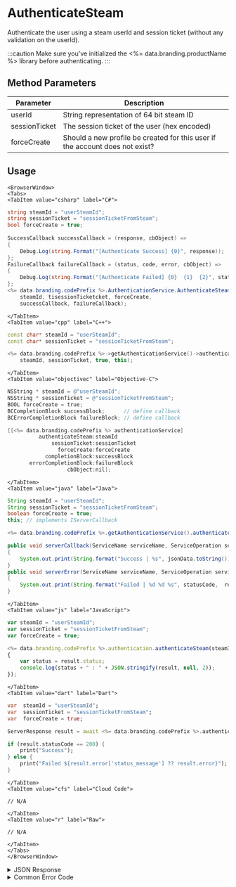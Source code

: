 # AuthenticateSteam

Authenticate the user using a steam userId and session ticket (without any validation on the userId).



:::caution
Make sure you've initialized the <%= data.branding.productName %> library before authenticating.
:::

<PartialServop service_name="authenticationV2" operation_name="AUTHENTICATE" />

## Method Parameters
Parameter | Description
--------- | -----------
userId | String representation of 64 bit steam ID
sessionTicket | The session ticket of the user (hex encoded)
forceCreate | Should a new profile be created for this user if the account does not exist?

## Usage

```mdx-code-block
<BrowserWindow>
<Tabs>
<TabItem value="csharp" label="C#">
```

```csharp
string steamId = "userSteamId";
string sessionTicket = "sessionTicketFromSteam";
bool forceCreate = true;
    
SuccessCallback successCallback = (response, cbObject) =>
{
    Debug.Log(string.Format("[Authenticate Success] {0}", response));
};
FailureCallback failureCallback = (status, code, error, cbObject) =>
{
    Debug.Log(string.Format("[Authenticate Failed] {0}  {1}  {2}", status, code, error));
};
<%= data.branding.codePrefix %>.AuthenticationService.AuthenticateSteam(
    steamId, tisessionTicketcket, forceCreate,
    successCallback, failureCallback);
```

```mdx-code-block
</TabItem>
<TabItem value="cpp" label="C++">
```

```cpp
const char* steamId = "userSteamId";
const char* sessionTicket = "sessionTicketFromSteam";

<%= data.branding.codePrefix %>->getAuthenticationService()->authenticateSteam(
    steamId, sessionTicket, true, this);
```

```mdx-code-block
</TabItem>
<TabItem value="objectivec" label="Objective-C">
```

```objectivec
NSString * steamId = @"userSteamId";
NSString * sessionTicket = @"sessionTicketFromSteam";
BOOL forceCreate = true;
BCCompletionBlock successBlock;      // define callback
BCErrorCompletionBlock failureBlock; // define callback

[[<%= data.branding.codePrefix %> authenticationService]
		  authenticateSteam:steamId
		      sessionTicket:sessionTicket
                forceCreate:forceCreate
            completionBlock:successBlock
       errorCompletionBlock:failureBlock
		     	   cbObject:nil];
```

```mdx-code-block
</TabItem>
<TabItem value="java" label="Java">
```

```java
String steamId = "userSteamId";
String sessionTicket = "sessionTicketFromSteam";
boolean forceCreate = true;
this; // implements IServerCallback

<%= data.branding.codePrefix %>.getAuthenticationService().authenticateSteam(steamId, sessionTicket, forceCreate, this);

public void serverCallback(ServiceName serviceName, ServiceOperation serviceOperation, JSONObject jsonData)
{
    System.out.print(String.format("Success | %s", jsonData.toString()));
}
public void serverError(ServiceName serviceName, ServiceOperation serviceOperation, int statusCode, int reasonCode, String jsonError)
{
    System.out.print(String.format("Failed | %d %d %s", statusCode,  reasonCode, jsonError.toString()));
}
```

```mdx-code-block
</TabItem>
<TabItem value="js" label="JavaScript">
```

```javascript
var steamId = "userSteamId";
var sessionTicket = "sessionTicketFromSteam";
var forceCreate = true;

<%= data.branding.codePrefix %>.authentication.authenticateSteam(steamId, sessionTicket, forceCreate, result =>
{
	var status = result.status;
	console.log(status + " : " + JSON.stringify(result, null, 2));
});
```

```mdx-code-block
</TabItem>
<TabItem value="dart" label="Dart">
```

```dart
var  steamId = "userSteamId";
var  sessionTicket = "sessionTicketFromSteam";
var  forceCreate = true;

ServerResponse result = await <%= data.branding.codePrefix %>.authenticationService.authenticateSteam(steamId:steamId, sessionTicket:sessionTicket, forceCreate:forceCreate);

if (result.statusCode == 200) {
    print("Success");
} else {
    print("Failed ${result.error['status_message'] ?? result.error}");
}
```

```mdx-code-block
</TabItem>
<TabItem value="cfs" label="Cloud Code">
```

```cfscript
// N/A
```

```mdx-code-block
</TabItem>
<TabItem value="r" label="Raw">
```

```cfscript
// N/A
```

```mdx-code-block
</TabItem>
</Tabs>
</BrowserWindow>
```

<details>
<summary>JSON Response</summary>

```json
{
    "status": 200,
    "data": {
        "vcPurchased": 0,
        "experiencePoints": 100,
        "refundCount": 0,
        "playerSessionExpiry": 60,
        "server_time": 1464621990155,
        "experienceLevel": 0,
        "currency": {
            "credits": {
                "purchased": 0,
                "balance": 12211,
                "consumed": 133,
                "awarded": 12344
            }
        },
        "abTestingId": 8,
        "statistics": {
            "gamesWon": 0
        },
        "id": "323e861-b749-4ce4-a57a-175232e21b5d",
        "createdAt": 1459439058035,
        "profileId": "323e861-b749-4ce4-a57a-175232e21b5d",
        "newUser": "false",
        "xpCapped": false,
        "sent_events": [],
        "timeZoneOffset": -5,
        "playerName": "",
        "vcClaimed": 0,
        "parentProfileId": null,
        "rewards": {
            "rewardDetails": {},
            "rewards": {},
            "currency": {}
        },
        "countryCode": "ca",
        "loginCount": 16,
        "emailAddress": "test@email.com",
        "previousLogin": 1464621979514,
        "incoming_events": [],
        "lastLogin": 1464621990118,
        "languageCode": "en",
        "pictureUrl": null,
        "sessionId": "v3grtg3ve0a089pekk8lneuk8k",
        "amountSpent": 0
    }
}
```
</details>

<details>
<summary>Common Error Code</summary>

### Status Codes
Code | Name | Description
---- | ---- | -----------
40206 | MISSING_IDENTITY_ERROR | The identity does not exist on the server and `forceCreate` was `false` [and a `profileId` was provided - otherwise 40208 would have been returned]. Will also occur when `forceCreate` is `true` and a saved [but un-associated] `profileId` is provided. The error handler should reset the stored profile id (if there is one) and re-authenticate, setting `forceCreate` to `true` to create a new account. **A common cause of this error is deleting the user's account via the Design Portal.**
40207 | SWITCHING_PROFILES | Indicates that the identity credentials are valid, and the saved `profileId` is valid, but the identity is not associated with the provided `profileId`. This may indicate that the user wants to switch accounts in the app. Often an app will pop-up a dialog confirming that the user wants to switch accounts, and then reset the stored `profileId` and call authenticate again.
40208 | MISSING_PROFILE_ERROR | Returned when the identity cannot be located, no `profileId` is provided, and `forceCreate` is false. The normal response is to call Authenticate again with `forceCreate` set to `true`.
40217 | UNKNOWN_AUTH_ERROR | An unknown error has occurred during authentication.
40307 | TOKEN_DOES_NOT_MATCH_USER | The user credentials are invalid (i.e. bad Steam userId and/or sessionTicket). May also indicate that Steam Integration is not properly configured.

</details>


